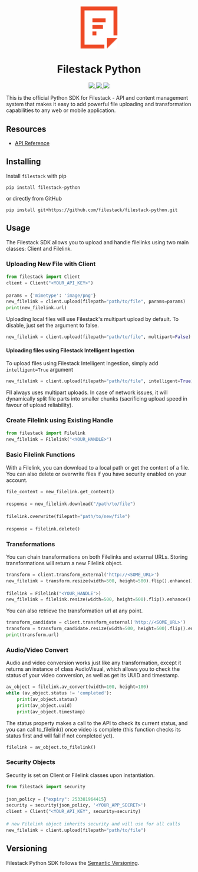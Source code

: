 <p align="center"><img src="logo.svg" align="center" width="100"/></p>
<h1 align="center">Filestack Python</h1>
<p align="center">
  <a href="https://pypi.python.org/pypi/filestack-python/2.3.1">
    <img src="https://img.shields.io/pypi/v/filestack-python.svg">
  </a>
  <a href="http://travis-ci.org/filestack/filestack-python">
    <img src="https://img.shields.io/travis/filestack/filestack-python.svg">
  </a>
  <a href="https://pypi.python.org/pypi/filestack-python/2.3.1">
    <img src="https://img.shields.io/pypi/v/filestack-python.svg">
  </a>
</p>
This is the official Python SDK for Filestack - API and content management system that makes it easy to add powerful file uploading and transformation capabilities to any web or mobile application.

## Resources

* [API Reference](https://filestack.github.io/filestack-python)

## Installing

Install ``filestack`` with pip

```shell
pip install filestack-python
```

or directly from GitHub

```shell
pip install git+https://github.com/filestack/filestack-python.git
```

## Usage

The Filestack SDK allows you to upload and handle filelinks using two main classes: Client and Filelink.

### Uploading New File with Client
``` python
from filestack import Client
client = Client("<YOUR_API_KEY>")

params = {'mimetype': 'image/png'}
new_filelink = client.upload(filepath="path/to/file", params=params)
print(new_filelink.url)
```
Uploading local files will use Filestack's multipart upload by default. To disable, just set the argument to false.

```python
new_filelink = client.upload(filepath="path/to/file", multipart=False)
```
#### Uploading files using Filestack Intelligent Ingestion
To upload files using Filestack Intelligent Ingestion, simply add `intelligent=True` argument
```python
new_filelink = client.upload(filepath="path/to/file", intelligent=True)
```
FII always uses multipart uploads. In case of network issues, it will dynamically split file parts into smaller chunks (sacrificing upload speed in favour of upload reliability).

### Create Filelink using Existing Handle
```python
from filestack import Filelink
new_filelink = Filelink("<YOUR_HANDLE>")
```

### Basic Filelink Functions

With a Filelink, you can download to a local path or get the content of a file. You can also delete or overwrite files if you have security enabled on your account.

```python
file_content = new_filelink.get_content()

response = new_filelink.download("/path/to/file")

filelink.overwrite(filepath="path/to/new/file")

response = filelink.delete()
```

### Transformations

You can chain transformations on both Filelinks and external URLs. Storing transformations will return a new Filelink object.

```python
transform = client.transform_external('http://<SOME_URL>')
new_filelink = transform.resize(width=500, height=500).flip().enhance().store()

filelink = Filelink("<YOUR_HANDLE">)
new_filelink = filelink.resize(width=500, height=500).flip().enhance().store()
```

You can also retrieve the transformation url at any point.

 ```python
transform_candidate = client.transform_external('http://<SOME_URL>')
transform = transform_candidate.resize(width=500, height=500).flip().enhance()
print(transform.url)
```

### Audio/Video Convert

Audio and video conversion works just like any transformation, except it returns an instance of class AudioVisual, which allows you to check the status of your video conversion, as well as get its UUID and timestamp. 

```python
av_object = filelink.av_convert(width=100, height=100)
while (av_object.status != 'completed'):
    print(av_object.status)
    print(av_object.uuid)
    print(av_object.timestamp)
```

The status property makes a call to the API to check its current status, and you can call to_filelink() once video is complete (this function checks its status first and will fail if not completed yet).

```python
filelink = av_object.to_filelink()
```

### Security Objects

Security is set on Client or Filelink classes upon instantiation.

```python
from filestack import security

json_policy = {"expiry": 253381964415}
security = security(json_policy, '<YOUR_APP_SECRET>')
client = Client("<YOUR_API_KEY", security=security)

# new Filelink object inherits security and will use for all calls
new_filelink = client.upload(filepath="path/to/file")
```

## Versioning

Filestack Python SDK follows the [Semantic Versioning](http://semver.org/).

[travis_ci]: http://travis-ci.org/filestack/filestack-python
[travis_ci_badge]: https://travis-ci.org/filestack/filestack-python.svg?branch=master
[coveralls]: https://coveralls.io/github/filestack/filestack-python?branch=master
[coveralls_badge]: https://coveralls.io/repos/github/filestack/filestack-python/badge.svg?branch=master

